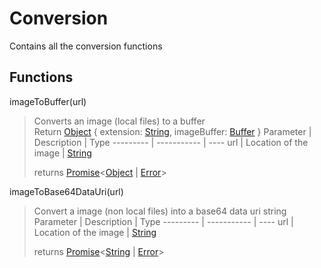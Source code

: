 # Conversion
Contains all the conversion functions

## Functions
imageToBuffer(url)
> Converts an image (local files) to a buffer\
> Return [Object](https://developer.mozilla.org/en-US/docs/Web/JavaScript/Reference/Global_Objects/Object) { extension: [String](https://developer.mozilla.org/en-US/docs/Web/JavaScript/Reference/Global_Objects/String), imageBuffer: [Buffer](https://nodejs.org/api/buffer.html) }
> Parameter | Description | Type
> --------- | ----------- | ----
> url | Location of the image | [String](https://developer.mozilla.org/en-US/docs/Web/JavaScript/Reference/Global_Objects/String)
>
> returns [Promise](https://developer.mozilla.org/en-US/docs/Web/JavaScript/Reference/Global_Objects/Promise)<[Object](https://developer.mozilla.org/en-US/docs/Web/JavaScript/Reference/Global_Objects/Object) | [Error](https://developer.mozilla.org/en-US/docs/Web/JavaScript/Reference/Global_Objects/Error)>

imageToBase64DataUri(url)
> Convert a image (non local files) into a base64 data uri string
> Parameter | Description | Type
> --------- | ----------- | ----
> url | Location of the image | [String](https://developer.mozilla.org/en-US/docs/Web/JavaScript/Reference/Global_Objects/String)
>
> returns [Promise](https://developer.mozilla.org/en-US/docs/Web/JavaScript/Reference/Global_Objects/Promise)<[String](https://developer.mozilla.org/en-US/docs/Web/JavaScript/Reference/Global_Objects/String) | [Error](https://developer.mozilla.org/en-US/docs/Web/JavaScript/Reference/Global_Objects/Error)>